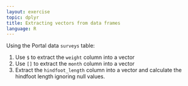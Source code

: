 ```yaml
---
layout: exercise
topic: dplyr
title: Extracting vectors from data frames
language: R
---
```


Using the Portal data `surveys` table:

1. Use `$` to extract the `weight` column into a vector
2. Use `[]` to extract the `month` column into a vector
3. Extract the `hindfoot_length` column into a vector and calculate the hindfoot length ignoring null values.